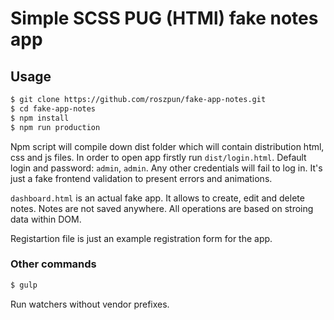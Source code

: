 # Simple SCSS PUG (HTMl) fake notes app

## Usage 

```sh
$ git clone https://github.com/roszpun/fake-app-notes.git
$ cd fake-app-notes
$ npm install
$ npm run production
```
Npm script will compile down dist folder which will contain distribution html, css and js files. In order to open app firstly run ``dist/login.html``. Default login and password: `admin`, `admin`. Any other credentials will fail to log in. It's just a fake frontend validation to present errors and animations.

```dashboard.html``` is an actual fake app. It allows to create, edit and delete notes. Notes are not saved anywhere. All operations are based on stroing data within DOM.

Registartion file is just an example registration form for the app.

### Other commands
```sh
$ gulp
```

Run watchers without vendor prefixes.